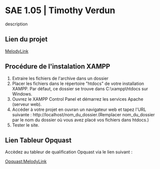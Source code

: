 # SAE 1.05 | Timothy Verdun

description

## Lien du projet

[MelodyLink](http://verdun.projetsmmichamps.fr/SAE-1.05/)

## Procédure de l'instalation XAMPP

1. Extraire les fichiers de l'archive dans un dossier
2. Placer les fichiers dans le répertoire "htdocs" de votre installation XAMPP. Par défaut, ce dossier se trouve dans C:\xampp\htdocs sur Windows.
3. Ouvrez le XAMPP Control Panel et démarrez les services Apache (serveur web).
4. Accéder à votre projet en ouvran un navigateur web et tapez l'URL suivante : http://localhost/nom_du_dossier.(Remplacer nom_du_dossier par le nom du dossier où vous avez placé vos fichiers dans htdocs.)
5. Tester le site.

## Lien Tableur Opquast

Accèdez au tableur de qualification Opquast via le lien suivant : 

[Opquast:MelodyLink](https://docs.google.com/spreadsheets/d/1GM2SbaCiECBCvHvjYVrJs9jQeNiMPq-6uG2xR2uoFuM/edit?usp=sharing)